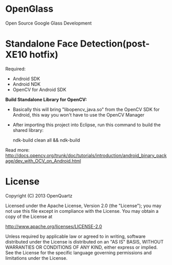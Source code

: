 OpenGlass
=========

Open Source Google Glass Development


Standalone Face Detection(post-XE10 hotfix)
===========
Required:
 - Android SDK
 - Android NDK
 - OpenCV for Android SDK

**Build Standalone Library for OpenCV:**
 - Basically this will bring "libopencv_java.so" from the OpenCV SDK for Android, this way you won't have to use the OpenCV Manager
 - After importing this project into Eclipse, run this command to build the shared library:

    ndk-build clean all && ndk-build


Read more: http://docs.opencv.org/trunk/doc/tutorials/introduction/android_binary_package/dev_with_OCV_on_Android.html

License
========

Copyright (C) 2013 OpenQuartz

Licensed under the Apache License, Version 2.0 (the "License"); you may not use this file except in compliance with the License. You may obtain a copy of the License at
 
  http://www.apache.org/licenses/LICENSE-2.0

Unless required by applicable law or agreed to in writing, software distributed under the License is distributed on an "AS IS" BASIS, WITHOUT WARRANTIES OR CONDITIONS OF ANY KIND, either express or implied. See the License for the specific language governing permissions and limitations under the License.